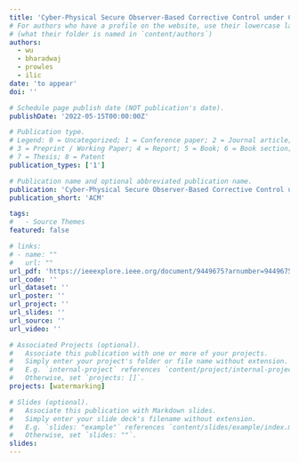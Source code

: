 ```yaml
---
title: 'Cyber-Physical Secure Observer-Based Corrective Control under Compromised Sensor Measurements'
# For authors who have a profile on the website, use their lowercase last name
# (what their folder is named in `content/authors`)
authors:
  - wu
  - bharadwaj
  - prowles
  - ilic
date: 'to appear'
doi: ''

# Schedule page publish date (NOT publication's date).
publishDate: '2022-05-15T00:00:00Z'

# Publication type.
# Legend: 0 = Uncategorized; 1 = Conference paper; 2 = Journal article;
# 3 = Preprint / Working Paper; 4 = Report; 5 = Book; 6 = Book section;
# 7 = Thesis; 8 = Patent
publication_types: ['1']

# Publication name and optional abbreviated publication name.
publication: 'Cyber-Physical Secure Observer-Based Corrective Control under Compromised Sensor Measurements'
publication_short: 'ACM'

tags:
#   - Source Themes
featured: false

# links:
# - name: ""
#   url: ""
url_pdf: 'https://ieeexplore.ieee.org/document/9449675?arnumber=9449675&tag=1'
url_code: ''
url_dataset: ''
url_poster: ''
url_project: ''
url_slides: ''
url_source: ''
url_video: ''

# Associated Projects (optional).
#   Associate this publication with one or more of your projects.
#   Simply enter your project's folder or file name without extension.
#   E.g. `internal-project` references `content/project/internal-project/index.md`.
#   Otherwise, set `projects: []`.
projects: [watermarking]

# Slides (optional).
#   Associate this publication with Markdown slides.
#   Simply enter your slide deck's filename without extension.
#   E.g. `slides: "example"` references `content/slides/example/index.md`.
#   Otherwise, set `slides: ""`.
slides:
---
```

